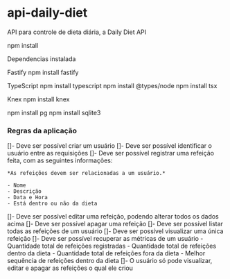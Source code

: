 # api-daily-diet
API para controle de dieta diária, a Daily Diet API

npm install

Dependencias instalada

Fastify
npm install fastify

TypeScript
npm install typescript
npm install @types/node
npm install tsx

Knex
npm install knex

npm install pg
npm install sqlite3


### Regras da aplicação

[]- Deve ser possível criar um usuário
[]- Deve ser possível identificar o usuário entre as requisições
[]- Deve ser possível registrar uma refeição feita, com as seguintes informações:
    
    *As refeições devem ser relacionadas a um usuário.*
    
    - Nome
    - Descrição
    - Data e Hora
    - Está dentro ou não da dieta
[]- Deve ser possível editar uma refeição, podendo alterar todos os dados acima
[]- Deve ser possível apagar uma refeição
[]- Deve ser possível listar todas as refeições de um usuário
[]- Deve ser possível visualizar uma única refeição
[]- Deve ser possível recuperar as métricas de um usuário
    - Quantidade total de refeições registradas
    - Quantidade total de refeições dentro da dieta
    - Quantidade total de refeições fora da dieta
    - Melhor sequência de refeições dentro da dieta
[]- O usuário só pode visualizar, editar e apagar as refeições o qual ele criou